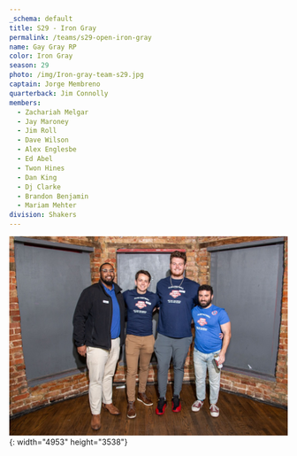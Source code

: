 ```yaml
---
_schema: default
title: S29 - Iron Gray
permalink: /teams/s29-open-iron-gray
name: Gay Gray RP
color: Iron Gray
season: 29
photo: /img/Iron-gray-team-s29.jpg
captain: Jorge Membreno
quarterback: Jim Connolly
members:
  - Zachariah Melgar
  - Jay Maroney
  - Jim Roll
  - Dave Wilson
  - Alex Englesbe
  - Ed Abel
  - Twon Hines
  - Dan King
  - Dj Clarke
  - Brandon Benjamin
  - Mariam Mehter
division: Shakers
---
```

![](/img/da2-7066.jpg){: width="4953" height="3538"}